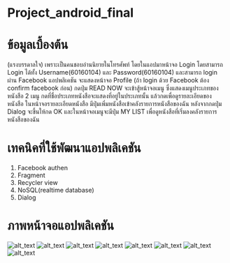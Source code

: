 # Project_android_final

# ข้อมูลเบื้องต้น

(แรงบรรดาลใจ) เพราะเป็นคนชอบอ่านนิยายในโทรศัพท์
โดยในแอปมาหน้าจอ Login โดยสามารถ Login ได้ทั้ง Username(60160104) และ Password(60160104) และสามารถ login ผ่าน Facebook แอปพลิเคชัน จะแสดงหน้าจอ Profile (ถ้า login ด้วย Facebook ต้อง confirm facebook ก่อน) กดปุ่ม READ NOW จะเข้าสู้หน้าจอเมนู ซึ่งแสดงเมนูประเภทของหนังสือ 2 เมนู กดที่ชื่อประเภทหนังสือจะแสดงที่อยู่ในประเภทนั้น แล้วกดเพื่อดูรายละเอียดของหนังสือ ในหน้าจอรายละเอียดหนังสือ มีปุ่มเพิ่มหนังสือเข้าคลังรายการหนังสือของฉัน หลังจากกดปุ่ม Dialog จะขึ้นให้กด OK และในหน้าจอเมนูจะมีปุ่ม MY LIST เพื่อดูหนังสือที่เริ่มลงคลังรายการหนังสือของฉัน

# เทคนิคที่ใช้พัฒนาแอปพลิเคชัน

1. Facebook authen
2. Fragment
3. Recycler view
4. NoSQL(realtime database)
5. Dialog

# ภาพหน้าจอแอปพลิเคชัน

![alt_text](https://i.postimg.cc/2SfhDPrZ/Login.png)
![alt_text](https://i.postimg.cc/mgQ31T8j/Confirm-login.png)
![alt_text](https://i.postimg.cc/4NcVjJkG/Profile.png)
![alt_text](https://i.postimg.cc/tRwFrscD/Menu.png)
![alt_text](https://i.postimg.cc/NF3TLnXZ/List.png)
![alt_text](https://i.postimg.cc/k4hWPGgJ/Detail.png)
![alt_text](https://i.postimg.cc/25G4T2pB/Dialog.png)
![alt_text](https://i.postimg.cc/5yYL4JXw/Database.png)
